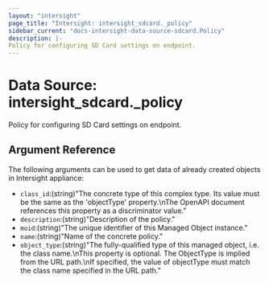 ```yaml
---
layout: "intersight"
page_title: "Intersight: intersight_sdcard._policy"
sidebar_current: "docs-intersight-data-source-sdcard.Policy"
description: |-
Policy for configuring SD Card settings on endpoint.
---
```


# Data Source: intersight_sdcard._policy
Policy for configuring SD Card settings on endpoint.
## Argument Reference
The following arguments can be used to get data of already created objects in Intersight appliance:
* `class_id`:(string)"The concrete type of this complex type. Its value must be the same as the 'objectType' property.\nThe OpenAPI document references this property as a discriminator value."
* `description`:(string)"Description of the policy."
* `moid`:(string)"The unique identifier of this Managed Object instance."
* `name`:(string)"Name of the concrete policy."
* `object_type`:(string)"The fully-qualified type of this managed object, i.e. the class name.\nThis property is optional. The ObjectType is implied from the URL path.\nIf specified, the value of objectType must match the class name specified in the URL path."

